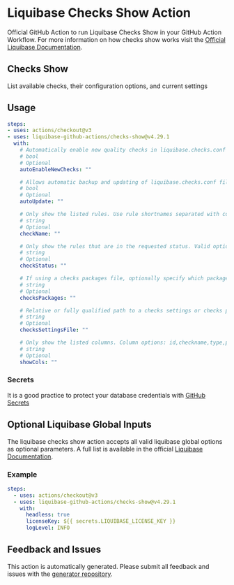 # Liquibase Checks Show Action
Official GitHub Action to run Liquibase Checks Show in your GitHub Action Workflow. For more information on how checks show works visit the [Official Liquibase Documentation](https://docs.liquibase.com/commands/home.html).
## Checks Show
List available checks, their configuration options, and current settings
## Usage
```yaml
steps:
- uses: actions/checkout@v3
- uses: liquibase-github-actions/checks-show@v4.29.1
  with:
    # Automatically enable new quality checks in liquibase.checks.conf file when they are available. Options: [true|false]
    # bool
    # Optional
    autoEnableNewChecks: ""

    # Allows automatic backup and updating of liquibase.checks.conf file when new quality checks are available, or for file format changes. Options: [on|off]
    # bool
    # Optional
    autoUpdate: ""

    # Only show the listed rules. Use rule shortnames separated with commas to list all required rules. Checks to exclude can be prefixed with the ! character. Use "all", to select all the rules (used by default, if the parameter isn"t set).
    # string
    # Optional
    checkName: ""

    # Only show the rules that are in the requested status. Valid options are "enabled","disabled", or "all"
    # string
    # Optional
    checkStatus: ""

    # If using a checks packages file, optionally specify which packages should be run from the file as a comma separated list.
    # string
    # Optional
    checksPackages: ""

    # Relative or fully qualified path to a checks settings or checks package file for checks execution
    # string
    # Optional
    checksSettingsFile: ""

    # Only show the listed columns. Column options: id,checkname,type,priority,shortname,scope,status,severity,customization,description,file. Use commas to separate column names. Use "all" to select all the columns.
    # string
    # Optional
    showCols: ""

```

### Secrets
It is a good practice to protect your database credentials with [GitHub Secrets](https://docs.github.com/en/actions/security-guides/encrypted-secrets)

## Optional Liquibase Global Inputs
The liquibase checks show action accepts all valid liquibase global options as optional parameters. A full list is available in the official [Liquibase Documentation](https://docs.liquibase.com/parameters/command-parameters.html).

### Example
```yaml
steps:
  - uses: actions/checkout@v3
  - uses: liquibase-github-actions/checks-show@v4.29.1
    with:
      headless: true
      licenseKey: ${{ secrets.LIQUIBASE_LICENSE_KEY }}
      logLevel: INFO
```

## Feedback and Issues
This action is automatically generated. Please submit all feedback and issues with the [generator repository](https://github.com/liquibase/github-action-generator/issues).
